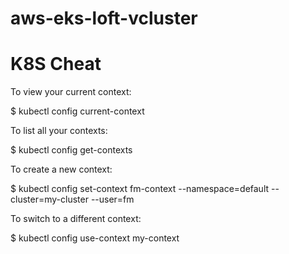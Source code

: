 # aws-eks-loft-vcluster


K8S Cheat
=========

To view your current context:

$ kubectl config current-context

To list all your contexts:

$ kubectl config get-contexts

To create a new context:

$ kubectl config set-context fm-context --namespace=default  --cluster=my-cluster --user=fm

To switch to a different context:

$ kubectl config use-context my-context

